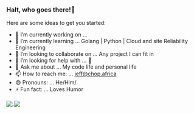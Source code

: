 ### Halt, who goes there!👋



Here are some ideas to get you started:

- 🔭 I’m currently working on ... 
- 🌱 I’m currently learning ... Golang | Python | Cloud and site Reliability Engineering
- 👯 I’m looking to collaborate on ... Any project I can fit in
- 🤔 I’m looking for help with ... 🤔
- 💬 Ask me about ... My code life and personal life
- 📫 How to reach me: ... jeff@chop.africa
- 😄 Pronouns: ... He/Him/
- ⚡ Fun fact: ... Loves Humor


<a href="https://github.com/anuraghazra/github-readme-stats">
  <img align="center" src="https://github-readme-stats.vercel.app/api?username=trojan0x&show_icons=true&theme=solarized-dark&count_private=true&hide=stars" />
</a>
<a href="https://github.com/anuraghazra/github-readme-stats">
  <img align="center" src="https://github-readme-stats.vercel.app/api/top-langs/?username=trojan0x&layout=compact&hide=javascript,css,html&langs_count=8&theme=solarized-dark" />
</a>
